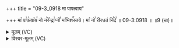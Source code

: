 +++
title = "09-3_0918 मा पापत्वाय"

+++
मा꣡ पा꣢प꣣त्वा꣡य꣢ नो न꣣रे꣡न्द्रा꣢ग्नी꣣ मा꣡भिश꣢꣯स्तये। मा꣡ नो꣢ रीरधतं नि꣣दे꣢ ॥ 09-3:0918 ॥ ॥9 (चा)॥

<details><summary>मूलम् (VC)</summary>

मा꣡ पा꣢प꣣त्वा꣡य꣢ नो न꣣रे꣡न्द्रा꣢ग्नी꣣ मा꣡भिश꣢꣯स्तये । मा꣡ नो꣢ रीरधतं नि꣣दे꣢ ॥९१८॥
</details>

<details><summary>विस्वर-मूलम् (VC)</summary>

मा पापत्वाय नो नरेन्द्राग्नी माभिशस्तये । मा नो रीरधतं निदे ॥९१८॥
</details>